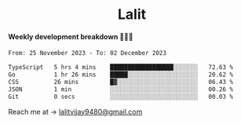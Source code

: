 <h1 align="center">Lalit</h1>

#### Weekly development breakdown 👨🏻‍💻
<!--START_SECTION:waka-->

```txt
From: 25 November 2023 - To: 02 December 2023

TypeScript   5 hrs 4 mins    ██████████████████░░░░░░░   72.63 %
Go           1 hr 26 mins    █████░░░░░░░░░░░░░░░░░░░░   20.62 %
CSS          26 mins         █▓░░░░░░░░░░░░░░░░░░░░░░░   06.43 %
JSON         1 min           ░░░░░░░░░░░░░░░░░░░░░░░░░   00.26 %
Git          0 secs          ░░░░░░░░░░░░░░░░░░░░░░░░░   00.03 %
```

<!--END_SECTION:waka-->

Reach me at → lalitvijay9480@gmail.com
